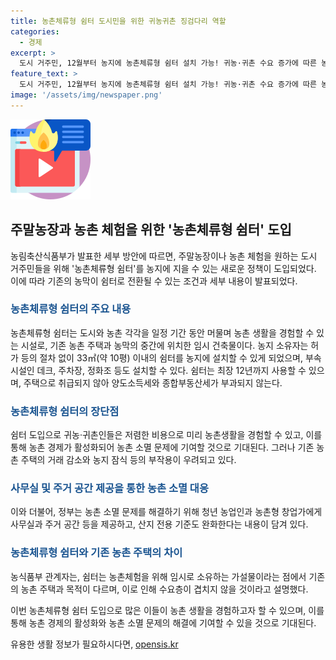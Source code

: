 ```yaml
---
title: 농촌체류형 쉼터 도시민을 위한 귀농귀촌 징검다리 역할
categories:
  - 경제
excerpt: >
  도시 거주민, 12월부터 농지에 농촌체류형 쉼터 설치 가능! 귀농·귀촌 수요 증가에 따른 농식품부의 새로운 정책 발표. 쉼터는 33㎡ 이내로 설치 가능하며 연면적 기준이 기존 농막보다 넓어졌다. 쉼터는 영농 활동 요구, 종합부동산세 면제 등의 혜택 제공. 반면, 기존 농촌 주택의 거래 감소와 농지 잠식 우려가 있으며 행정 절차와 비용 문제에 대한 우려도 제기됨.
feature_text: >
  도시 거주민, 12월부터 농지에 농촌체류형 쉼터 설치 가능! 귀농·귀촌 수요 증가에 따른 농식품부의 새로운 정책 발표. 쉼터는 33㎡ 이내로 설치 가능하며 연면적 기준이 기존 농막보다 넓어졌다. 쉼터는 영농 활동 요구, 종합부동산세 면제 등의 혜택 제공. 반면, 기존 농촌 주택의 거래 감소와 농지 잠식 우려가 있으며 행정 절차와 비용 문제에 대한 우려도 제기됨.
image: '/assets/img/newspaper.png'
---
```


<p><img src="/assets/img/news.png" alt="rentncar 속보" /></p>

<h2 data-ke-size="size26">주말농장과 농촌 체험을 위한 '농촌체류형 쉼터' 도입</h2>

<p>농림축산식품부가 발표한 세부 방안에 따르면, 주말농장이나 농촌 체험을 원하는 도시 거주민들을 위해 '농촌체류형 쉼터'를 농지에 지을 수 있는 새로운 정책이 도입되었다. 이에 따라 기존의 농막이 쉼터로 전환될 수 있는 조건과 세부 내용이 발표되었다.</p>

<p data-ke-size="size16"></p>

<h3><b><span style="color: #1a5490;">농촌체류형 쉼터의 주요 내용</span></b></h3>

<p>농촌체류형 쉼터는 도시와 농촌 각각을 일정 기간 동안 머물며 농촌 생활을 경험할 수 있는 시설로, 기존 농촌 주택과 농막의 중간에 위치한 임시 건축물이다. 농지 소유자는 허가 등의 절차 없이 33㎡(약 10평) 이내의 쉼터를 농지에 설치할 수 있게 되었으며, 부속시설인 데크, 주차장, 정화조 등도 설치할 수 있다. 쉼터는 최장 12년까지 사용할 수 있으며, 주택으로 취급되지 않아 양도소득세와 종합부동산세가 부과되지 않는다.</p>

<p data-ke-size="size16"></p>

<h3><b><span style="color: #1a5490;">농촌체류형 쉼터의 장단점</span></b></h3>

<p>쉼터 도입으로 귀농·귀촌인들은 저렴한 비용으로 미리 농촌생활을 경험할 수 있고, 이를 통해 농촌 경제가 활성화되어 농촌 소멸 문제에 기여할 것으로 기대된다. 그러나 기존 농촌 주택의 거래 감소와 농지 잠식 등의 부작용이 우려되고 있다.</p>

<p data-ke-size="size16"></p>

<h3><b><span style="color: #1a5490;">사무실 및 주거 공간 제공을 통한 농촌 소멸 대응</span></b></h3>

<p>이와 더불어, 정부는 농촌 소멸 문제를 해결하기 위해 청년 농업인과 농촌형 창업가에게 사무실과 주거 공간 등을 제공하고, 산지 전용 기준도 완화한다는 내용이 담겨 있다. </p>

<p data-ke-size="size16"></p>

<h3><b><span style="color: #1a5490;">농촌체류형 쉼터와 기존 농촌 주택의 차이</span></b></h3>

<p>농식품부 관계자는, 쉼터는 농촌체험을 위해 임시로 소유하는 가설물이라는 점에서 기존의 농촌 주택과 목적이 다르며, 이로 인해 수요층이 겹치지 않을 것이라고 설명했다. </p>

<p>이번 농촌체류형 쉼터 도입으로 많은 이들이 농촌 생활을 경험하고자 할 수 있으며, 이를 통해 농촌 경제의 활성화와 농촌 소멸 문제의 해결에 기여할 수 있을 것으로 기대된다.</p>
유용한 생활 정보가 필요하시다면, <a href="https://opensis.kr" rel="dofollow">opensis.kr</a>


